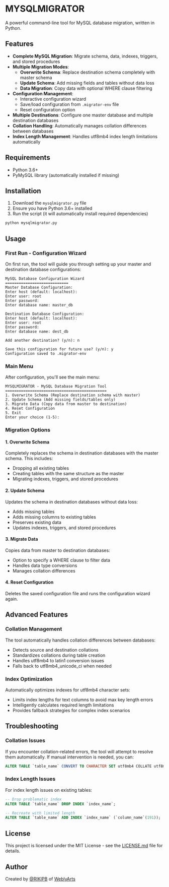 # MYSQLMIGRATOR

A powerful command-line tool for MySQL database migration, written in Python.

## Features

- **Complete MySQL Migration**: Migrate schema, data, indexes, triggers, and stored procedures
- **Multiple Migration Modes**:
  - **Overwrite Schema**: Replace destination schema completely with master schema
  - **Update Schema**: Add missing fields and tables without data loss
  - **Data Migration**: Copy data with optional WHERE clause filtering
- **Configuration Management**:
  - Interactive configuration wizard
  - Save/load configuration from `.migrator-env` file
  - Reset configuration option
- **Multiple Destinations**: Configure one master database and multiple destination databases
- **Collation Handling**: Automatically manages collation differences between databases
- **Index Length Management**: Handles utf8mb4 index length limitations automatically

## Requirements

- Python 3.6+
- PyMySQL library (automatically installed if missing)

## Installation

1. Download the `mysqlmigrator.py` file
2. Ensure you have Python 3.6+ installed
3. Run the script (it will automatically install required dependencies)

```bash
python mysqlmigrator.py
```

## Usage

### First Run - Configuration Wizard

On first run, the tool will guide you through setting up your master and destination database configurations:

```
MySQL Database Configuration Wizard
============================
Master Database Configuration:
Enter host (default: localhost): 
Enter user: root
Enter password: 
Enter database name: master_db

Destination Database Configuration:
Enter host (default: localhost): 
Enter user: root
Enter password: 
Enter database name: dest_db

Add another destination? (y/n): n

Save this configuration for future use? (y/n): y
Configuration saved to .migrator-env
```

### Main Menu

After configuration, you'll see the main menu:

```
MYSQLMIGRATOR - MySQL Database Migration Tool
=============================================
1. Overwrite Schema (Replace destination schema with master)
2. Update Schema (Add missing fields/tables only)
3. Migrate Data (Copy data from master to destination)
4. Reset Configuration
5. Exit
Enter your choice (1-5): 
```

### Migration Options

#### 1. Overwrite Schema

Completely replaces the schema in destination databases with the master schema. This includes:
- Dropping all existing tables
- Creating tables with the same structure as the master
- Migrating indexes, triggers, and stored procedures

#### 2. Update Schema

Updates the schema in destination databases without data loss:
- Adds missing tables
- Adds missing columns to existing tables
- Preserves existing data
- Updates indexes, triggers, and stored procedures

#### 3. Migrate Data

Copies data from master to destination databases:
- Option to specify a WHERE clause to filter data
- Handles data type conversions
- Manages collation differences

#### 4. Reset Configuration

Deletes the saved configuration file and runs the configuration wizard again.

## Advanced Features

### Collation Management

The tool automatically handles collation differences between databases:
- Detects source and destination collations
- Standardizes collations during table creation
- Handles utf8mb4 to latin1 conversion issues
- Falls back to utf8mb4_unicode_ci when needed

### Index Optimization

Automatically optimizes indexes for utf8mb4 character sets:
- Limits index lengths for text columns to avoid max key length errors
- Intelligently calculates required length limitations
- Provides fallback strategies for complex index scenarios

## Troubleshooting

### Collation Issues

If you encounter collation-related errors, the tool will attempt to resolve them automatically. If manual intervention is needed, you can:

```sql
ALTER TABLE `table_name` CONVERT TO CHARACTER SET utf8mb4 COLLATE utf8mb4_unicode_ci;
```

### Index Length Issues

For index length issues on existing tables:

```sql
-- Drop problematic index
ALTER TABLE `table_name` DROP INDEX `index_name`;

-- Recreate with limited length
ALTER TABLE `table_name` ADD INDEX `index_name` (`column_name`(191));
```

## License

This project is licensed under the MIT License - see the [LICENSE.md](LICENSE.md) file for details.

## Author

Created by [@RIKIPB](https://github.com/RIKIPB) of [WeblyArts](https://www.weblyarts.com)
